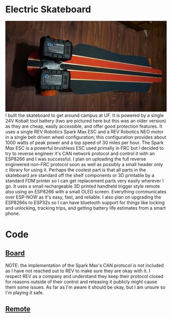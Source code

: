 # Electric Skateboard
![Electric Skateboard Image](../assets/skateboard.jpg)
I built the skateboard to get around campus at UF. It is powered by a single 24V Kobalt tool battery (two are pictured here but this was an older version) as they are cheap, easily accessible, and offer good protection features. It uses a single REV Robotics Spark Max ESC and a REV Robotics NEO motor in a single belt driven wheel configuration; this configuration provides about 1000 watts of peak power and a top speed of 30 miles per hour. The Spark Max ESC is a powerful brushless ESC used primally in FRC but I decided to try to reverse engineer it's CAN network protocol and control it with an ESP8266 and I was successful. I plan on uploading the full reverse engineered non-FRC protocol soon as well as possibly a small header only c library for using it. Perhaps the coolest part is that all parts in the skateboard are standard off the shelf components or 3D printable by a standard FDM printer so I can get replacement parts very easily wherever I go. It uses a small rechargeable 3D printed handheld trigger style remote also using an ESP8266 with a small OLED screen. Everything communicates over ESP-NOW as it's easy, fast, and reliable. I also plan on upgrading the ESP8266s to ESP32s so I can have bluetooth support for things like locking and unlocking, tracking trips, and getting battery life estimates from a smart phone.

# Code
## [Board](https://github.com/jman168/ESK8-Board-Firmware)
NOTE: the implementation of the Spark Max's CAN protocol is not included as I have not reached out to REV to make sure they are okay with it. I respect REV as a company and understand they keep their protocol closed for reasons outside of their control and releasing it publicly might cause them some issues. As far as I'm aware it should be okay, but I am unsure so I'm playing it safe.
## [Remote](https://github.com/jman168/ESK8-Remote-Firmware)